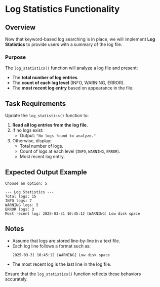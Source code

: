 # Log Statistics Functionality

## Overview
Now that keyword-based log searching is in place, we will implement **Log Statistics** to provide users with a summary of the log file.

### Purpose
The `log_statistics()` function will analyze a log file and present:
- The **total number of log entries**.
- The **count of each log level** (INFO, WARNING, ERROR).
- The **most recent log entry** based on appearance in the file.

## Task Requirements
Update the `log_statistics()` function to:

1. **Read all log entries from the log file.**
2. If no logs exist:
   - Output: `"No logs found to analyze."`
3. Otherwise, display:
   - Total number of logs.
   - Count of logs at each level (`INFO`, `WARNING`, `ERROR`).
   - Most recent log entry.

## Expected Output Example
```
Choose an option: 5

--- Log Statistics ---
Total logs: 15
INFO logs: 7
WARNING logs: 5
ERROR logs: 3
Most recent log: 2025-03-31 10:45:12 [WARNING] Low disk space
```

## Notes
- Assume that logs are stored line-by-line in a text file.
- Each log line follows a format such as:
  ```
  2025-03-31 10:45:12 [WARNING] Low disk space
  ```
- The most recent log is the last line in the log file.

Ensure that the `log_statistics()` function reflects these behaviors accurately.
